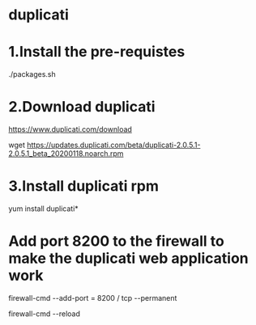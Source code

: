# duplicati
# 1.Install the pre-requistes
./packages.sh
# 2.Download duplicati
https://www.duplicati.com/download

wget https://updates.duplicati.com/beta/duplicati-2.0.5.1-2.0.5.1_beta_20200118.noarch.rpm
# 3.Install duplicati rpm
yum install duplicati*
# Add port 8200 to the firewall to make the duplicati web application work
firewall-cmd --add-port = 8200 / tcp --permanent

firewall-cmd --reload
